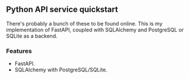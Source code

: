
## Python API service quickstart
There's probably a bunch of these to be found online. This is my implementation of FastAPI, coupled with SQLAlchemy and PostgreSQL or SQLite as a backend.

### Features
- FastAPI.
- SQLAlchemy with PostgreSQL/SQLite.
